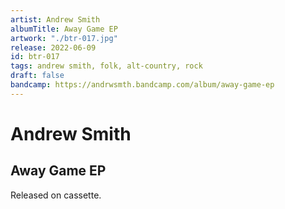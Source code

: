 ```yaml
---
artist: Andrew Smith
albumTitle: Away Game EP
artwork: "./btr-017.jpg"
release: 2022-06-09
id: btr-017
tags: andrew smith, folk, alt-country, rock
draft: false
bandcamp: https://andrwsmth.bandcamp.com/album/away-game-ep
---
```


# Andrew Smith

## Away Game EP

Released on cassette.
